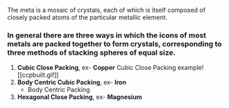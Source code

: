 The meta is a mosaic of crystals, each of which is itself composed of closely packed atoms of the particular metallic element. 
### In general there are three ways in which the icons of most metals are packed together to form crystals, corresponding to three methods of stacking spheres of equal size. 
1. **Cubic Close Packing**, ex- **Copper**
   Cubic Close Packing example![[ccpbuilt.gif]] 
2. **Body Centric Cubic Packing**, ex- **Iron**
   * Body Centric Packing 
3. **Hexagonal Close Packing**, ex- **Magnesium**
